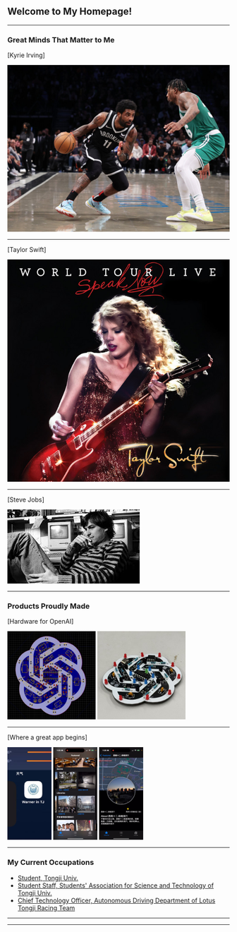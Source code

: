 ## Welcome to My Homepage!

---

### Great Minds That Matter to Me

[Kyrie Irving]

<img src="images/Kyrie_Irvine.jpg?raw=true"/>

---
[Taylor Swift]

<img src="images/Taylor_Swift.jpg?raw=true"/>

---
[Steve Jobs]

<img src="images/Steve_Jobs.jpg?raw=true"/>

---

### Products Proudly Made

[Hardware for OpenAI] 


  <img src="images/design1.png?raw=true"  width="200" height="200">
  <img src="images/design2.jpg?raw=true" width="200" height="200">

---

[Where a great app begins] 


  <img src="images/app1.jpg?raw=true" width="100" height="210">
  <img src="images/app2.png?raw=true" width="100" height="210">
  <img src="images/app3.png?raw=true" width="100" height="210">


---

### My Current Occupations

- [Student, Tongji Univ.](https://www.tongji.edu.cn/)
- [Student Staff, Students' Association for Science and Technology of Tongji Univ.](https://www.tongji.edu.cn/)
- [Chief Technology Officer, Autonomous Driving Department of Lotus Tongji Racing Team](http://www.tjuracing.com/)


---




---
